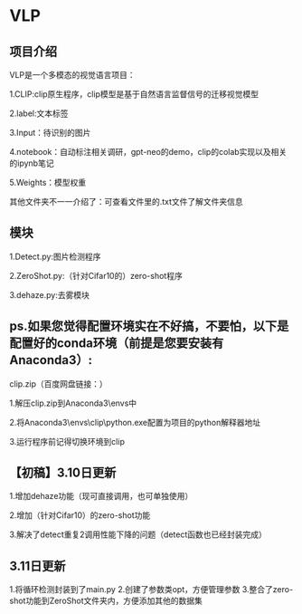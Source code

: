 # VLP

## 项目介绍
VLP是一个多模态的视觉语言项目：

1.CLIP:clip原生程序，clip模型是基于自然语言监督信号的迁移视觉模型

2.label:文本标签

3.Input：待识别的图片

4.notebook：自动标注相关调研，gpt-neo的demo，clip的colab实现以及相关的ipynb笔记

5.Weights：模型权重

其他文件夹不一一介绍了：可查看文件里的.txt文件了解文件夹信息

## 模块

1.Detect.py:图片检测程序

2.ZeroShot.py:（针对Cifar10的）zero-shot程序

3.dehaze.py:去雾模块


## ps.如果您觉得配置环境实在不好搞，不要怕，以下是配置好的conda环境（前提是您要安装有Anaconda3）:

clip.zip（百度网盘链接：）

1.解压clip.zip到Anaconda3\envs中

2.将Anaconda3\envs\clip\python.exe配置为项目的python解释器地址

3.运行程序前记得切换环境到clip

## 【初稿】3.10日更新

1.增加dehaze功能（现可直接调用，也可单独使用）

2.增加（针对Cifar10）的zero-shot功能

3.解决了detect重复2调用性能下降的问题（detect函数也已经封装完成）

## 3.11日更新

1.将循环检测封装到了main.py
2.创建了参数类opt，方便管理参数
3.整合了zero-shot功能到ZeroShot文件夹内，方便添加其他的数据集
